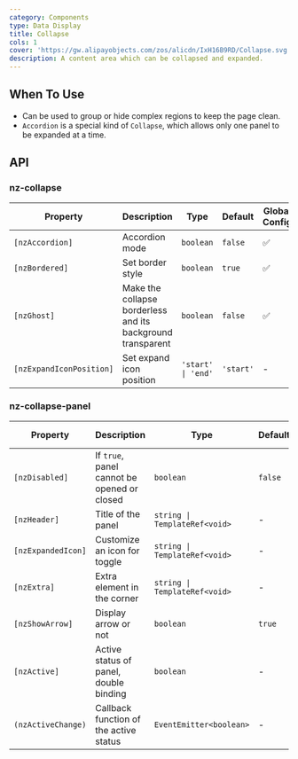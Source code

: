 ```yaml
---
category: Components
type: Data Display
title: Collapse
cols: 1
cover: 'https://gw.alipayobjects.com/zos/alicdn/IxH16B9RD/Collapse.svg'
description: A content area which can be collapsed and expanded.
---
```



## When To Use

- Can be used to group or hide complex regions to keep the page clean.
- `Accordion` is a special kind of `Collapse`, which allows only one panel to be expanded at a time.


## API

### nz-collapse

| Property                 | Description                                                 | Type               | Default   | Global Config |
|--------------------------|-------------------------------------------------------------|--------------------|-----------|---------------|
| `[nzAccordion]`          | Accordion mode                                              | `boolean`          | `false`   | ✅             |
| `[nzBordered]`           | Set border style                                            | `boolean`          | `true`    | ✅             |
| `[nzGhost]`              | Make the collapse borderless and its background transparent | `boolean`          | `false`   | ✅             |
| `[nzExpandIconPosition]` | Set expand icon position                                    | `'start' \| 'end'` | `'start'` | -             |

### nz-collapse-panel

| Property           | Description                                 | Type                          | Default | Global Config |
|--------------------|---------------------------------------------|-------------------------------|---------|---------------|
| `[nzDisabled]`     | If `true`, panel cannot be opened or closed | `boolean`                     | `false` | -             |
| `[nzHeader]`       | Title of the panel                          | `string \| TemplateRef<void>` | -       | -             |
| `[nzExpandedIcon]` | Customize an icon for toggle                | `string \| TemplateRef<void>` | -       | -             |
| `[nzExtra]`        | Extra element in the corner                 | `string \| TemplateRef<void>` | -       | -             |
| `[nzShowArrow]`    | Display arrow or not                        | `boolean`                     | `true`  | ✅             |
| `[nzActive]`       | Active status of panel, double binding      | `boolean`                     | -       | -             |
| `(nzActiveChange)` | Callback function of the active status      | `EventEmitter<boolean>`       | -       | -             |
